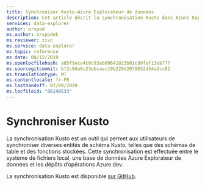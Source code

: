 ```yaml
---
title: Synchroniser Kusto-Azure Explorateur de données
description: Cet article décrit la synchronisation Kusto dans Azure Explorateur de données.
services: data-explorer
author: orspod
ms.author: orspodek
ms.reviewer: zivc
ms.service: data-explorer
ms.topic: reference
ms.date: 08/12/2019
ms.openlocfilehash: a85f9eca4c0c93ab60641813b01cd9faf13eb777
ms.sourcegitcommit: bf2c9da0c23ebcaec19b229d2079032d54a2cc82
ms.translationtype: MT
ms.contentlocale: fr-FR
ms.lasthandoff: 07/08/2020
ms.locfileid: "86140533"
---
```

# <a name="sync-kusto"></a>Synchroniser Kusto

La synchronisation Kusto est un outil qui permet aux utilisateurs de synchroniser diverses entités de schéma Kusto, telles que des schémas de table et des fonctions stockées. Cette synchronisation est effectuée entre le système de fichiers local, une base de données Azure Explorateur de données et les dépôts d’opérations Azure dev.

La synchronisation Kusto est disponible [sur GitHub](https://github.com/microsoft/synckusto).